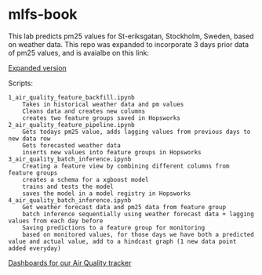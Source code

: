 # mlfs-book
This lab predicts pm25 values for St-eriksgatan, Stockholm, Sweden, based on weather data. This repo was expanded to incorporate 3 days prior data of pm25 values, and is avaialbe on this link:

[Expanded version](https://github.com/sthaji/mlfs-book/tree/main?fbclid=IwY2xjawGq3Z5leHRuA2FlbQIxMAABHReTVSV80f-auioj1kCr_Mr2yQ0hmc3nSs0uI4c0TVZVawtPo-rP7VQ0GA_aem_6pZ83v3ekp84AN7pLPeJww
)

Scripts:

    1_air_quality_feature_backfill.ipynb
        Takes in historical weather data and pm values
        Cleans data and creates new columns
        creates two feature groups saved in Hopsworks
    2_air_quality_feature_pipeline.ipynb
        Gets todays pm25 value, adds lagging values from previous days to new data row
        Gets forecasted weather data
        inserts new values into feature groups in Hopsworks
    3_air_quality_batch_inference.ipynb
        Creating a feature view by combining different columns from feature groups
        creates a schema for a xgboost model
        trains and tests the model
        saves the model in a model registry in Hopsworks
    4_air_quality_batch_inference.ipynb
        Get weather forecast data and pm25 data from feature group
        batch inference sequentially using weather forecast data + lagging values from each day before
        Saving predictions to a feature group for monitoring
        based on monitored values, for those days we have both a predicted value and actual value, add to a hindcast graph (1 new data point added everyday)



[Dashboards for our Air Quality tracker](https://oskaralf.github.io/mlfs-book/)

